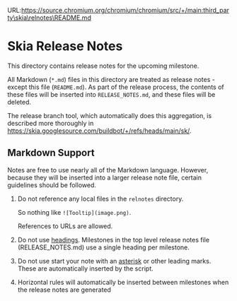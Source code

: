 URL:https://source.chromium.org/chromium/chromium/src/+/main:third_party\skia\relnotes\README.md
# Skia Release Notes

This directory contains release notes for the upcoming milestone.

All Markdown (`*.md`) files in this directory are treated as release notes -
except this file (`README.md`). As part of the release process, the contents of
these files will be inserted into `RELEASE_NOTES.md`, and these files will be
deleted.

The release branch tool, which automatically does this aggregation, is described
more thoroughly in https://skia.googlesource.com/buildbot/+/refs/heads/main/sk/.

## Markdown Support

Notes are free to use nearly all of the Markdown language. However, because they
will be inserted into a larger release note file, certain guidelines should be
followed.

1. Do not reference any local files in the `relnotes` directory.

   So nothing like `![Tooltip](image.png)`.

   References to URLs are allowed.
2. Do not use [headings](https://www.markdownguide.org/basic-syntax/#headings).
   Milestones in the top level release notes file (RELEASE_NOTES.md) use a
   single heading per milestone.
3. Do not use start your note with an
   [asterisk](https://www.markdownguide.org/basic-syntax/#unordered-lists) or
   other leading marks. These are automatically inserted by the script.
4. Horizontal rules will automatically be inserted between milestones when the
   release notes are generated
